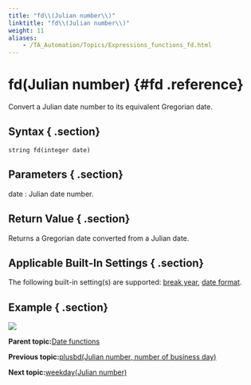 ```yaml
--- 
title: "fd\\(Julian number\\)"
linktitle: "fd\\(Julian number\\)"
weight: 11
aliases: 
    - /TA_Automation/Topics/Expressions_functions_fd.html
---
```

# fd\(Julian number\) {#fd .reference}

Convert a Julian date number to its equivalent Gregorian date.

## Syntax { .section}

`string fd(integer date)`

## Parameters { .section}

date
:   Julian date number.

## Return Value { .section}

Returns a Gregorian date converted from a Julian date.

## Applicable Built-In Settings { .section}

The following built-in setting\(s\) are supported: [break year](bis_break_year.html), [date format](bis_date_format.html).

## Example { .section}

![](../Images/automationguide_datefunction12.PNG)

**Parent topic:**[Date functions](../../TA_Automation/Topics/Expressions_date_functions.html)

**Previous topic:**[plusbd\(Julian number, number of business day\)](../../TA_Automation/Topics/Expressions_functions_plusbd.html)

**Next topic:**[weekday\(Julian number\)](../../TA_Automation/Topics/Expressions_functions_weekday.html)

